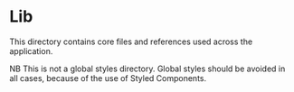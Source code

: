 # Lib

This directory contains core files and references used across the application.

NB This is not a global styles directory. Global styles should be avoided in all cases, because of the use of Styled Components.